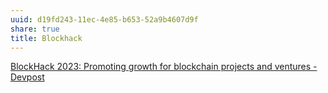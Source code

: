 ```yaml
---
uuid: d19fd243-11ec-4e85-b653-52a9b4607d9f
share: true
title: Blockhack
---
```

[BlockHack 2023: Promoting growth for blockchain projects and ventures - Devpost](https://blockhack-2023.devpost.com/?ref_content=default&ref_feature=challenge&ref_medium=portfolio)